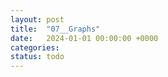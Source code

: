 ```yaml
---
layout: post
title:  "07__Graphs"
date:   2024-01-01 00:00:00 +0000
categories: 
status: todo
---
```


